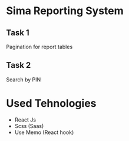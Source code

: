 # Sima Reporting System 

## Task 1

Pagination for report tables

## Task 2

Search by PIN

# Used Tehnologies

- React Js
- Scss (Saas)
- Use Memo (React hook)

